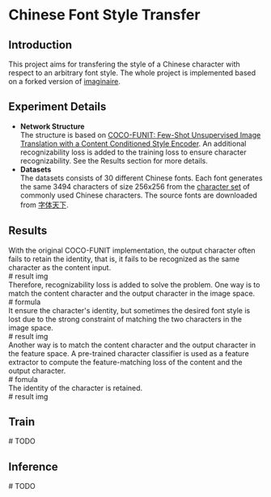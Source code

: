# Chinese Font Style Transfer

## Introduction
This project aims for transfering the style of a Chinese character with respect to an arbitrary font style. The whole project is implemented based on a forked
version of [imaginaire](https://github.com/NVlabs/imaginaire). 

## Experiment Details
- **Network Structure**  
  The structure is based on [COCO-FUNIT: Few-Shot Unsupervised Image Translation with a Content Conditioned Style Encoder](https://arxiv.org/abs/2007.07431). 
  An additional recognizability loss is added to the training loss to ensure character recognizability. See the Results section for more details.
- **Datasets**  
  The datasets consists of 30 different Chinese fonts. Each font generates the same 3494 characters 
  of size 256x256 from the [character set](https://blog.csdn.net/u011762313/article/details/47419063) of commonly used Chinese characters. 
  The source fonts are downloaded from [字体天下](http://www.fonts.net.cn/).  
  
 ## Results  
 With the original COCO-FUNIT implementation, the output character often fails to retain the identity, that is, it fails to be recognized as the same character
 as the content input.  
 \# result img  
 Therefore, recognizability loss is added to solve the problem. One way is to match the content character and the output character in the image space.  
 \# formula  
 It ensure the character's identity, but sometimes the desired font style is lost due to the strong constraint of matching the two characters in the image space.  
 \# result img  
 Another way is to match the content character and the output character in the feature space. A pre-trained character classifier is used as a feature extractor to 
 compute the feature-matching loss of the content and the output character.  
 \# fomula  
 The identity of the character is retained.  
 \# result img   
 
 ## Train
 \# TODO
 
 ## Inference
 \# TODO
